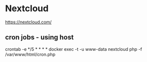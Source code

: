 # Nextcloud

https://nextcloud.com/

## cron jobs - using host

crontab -e
*/5 * * * * docker exec -t -u www-data nextcloud php -f /var/www/html/cron.php